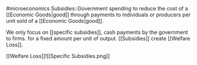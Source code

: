 #microeconomics 
Subsidies::Government spending to reduce the cost of a [[Economic Goods|good]] through payments to individuals or producers per unit sold of a [[Economic Goods|good]]. 

We only focus on [[specific subsidies]], cash payments by the government to firms. for a fixed amount per unit of output. [[Subsidies]] create [[Welfare Loss]].

[[Welfare Loss]]![[Specific Subsidies.png]]



